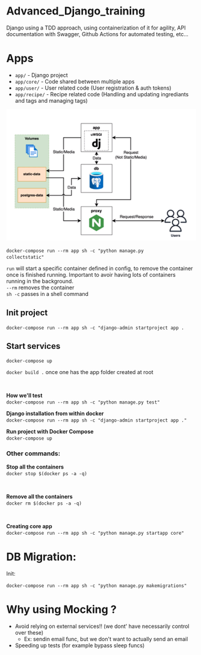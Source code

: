 # Advanced_Django_training
Django using a TDD approach, using containerization of it for agility, API documentation with Swagger, Github Actions for automated testing, etc...




# Apps

- ```app/``` - Django project 
- ```app/core/``` - Code shared between multiple apps
- ```app/user/``` - User related code (User registration & auth tokens)
- ```app/recipe/``` - Recipe related code (Handling and updating ingrediants and tags and managing tags)


![docker_compose_setup](docker_compose_setup.png)



<code>docker-compose run --rm app sh -c "python manage.py collectstatic"</code> <br>

```run``` will start a specific container defined in config, to remove the container once is finished running. Important to avoir having lots of containers running in the background. <br>
```--rm``` removes the container <br>
```sh -c``` passes in a shell command


## Init project

```docker-compose run --rm app sh -c "django-admin startproject app .```

## Start services

```docker-compose up``` <br>


```docker build .``` once one has the app folder created at root <br>


<br>

**How we'll test** <br>
```docker-compose run --rm app sh -c "python manage.py test"```
<br>


**Django installation from within docker**<br>
```docker-compose run --rm app sh -c "django-admin startproject app ."```
<br>


**Run project with Docker Compose**<br>
```docker-compose up```
<br>


### Other commands:


**Stop all the containers** <br>
```docker stop $(docker ps -a -q)```

<br>

**Remove all the containers**<br>
```docker rm $(docker ps -a -q)```

<br>

**Creating core app**<br>
```docker-compose run --rm app sh -c "python manage.py startapp core"```


# DB Migration:

Init:

```docker-compose run --rm app sh -c "python manage.py makemigrations"```


# Why using Mocking ?

- Avoid relying on external services!! (we dont' have necessarily control over these)
    - Ex: sendin email func, but we don't want to actually send an email
- Speeding up tests (for example bypass sleep funcs)